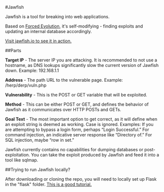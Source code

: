 #Jawfish

Jawfish is a tool for breaking into web applications.

Based on [Forced Evolution](https://github.com/soen-vanned/forced-evolution), it's self-modifying - finding exploits and updating an internal database accordingly.

[Visit jawfish.io to see it in action.](//jawfish.io)

##Parts

**Target IP** - The server IP you are attacking. It is recommended to not use a hostname, as DNS lookups significantly slow the current version of Jawfish down. Example: 192.168.1.1

**Address** - The path URL to the vulnerable page. Example: /herp/derp/vuln.php

**Vulnerability** - This is the POST or GET variable that will be exploited.

**Method** - This can be either POST or GET, and defines the behavior of Jawfish as it communicates over HTTP POSTs and GETs.

**Goal Text** - The most important option to get correct, as it will define when an exploit string is deemed as working. Case is ignored. Examples: If you are attempting to bypass a login form, perhaps “Login Successful.” For command injection, an indicative server response like “Directory of.” For SQL injection, maybe “row in set.”

Jawfish currently contains no capabilities for dumping databases or post-exploitation. You can take the exploit produced by Jawfish and feed it into a tool like sqlmap.

##Trying to run Jawfish locally?

After downloading or cloning the repo, you will need to locally set up Flask in the "flask" folder. [This is a good tutorial.](http://blog.miguelgrinberg.com/post/the-flask-mega-tutorial-part-i-hello-world)
